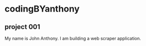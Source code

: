 # codingBYanthony

## project 001

My name is John Anthony. I am building a web scraper application.
